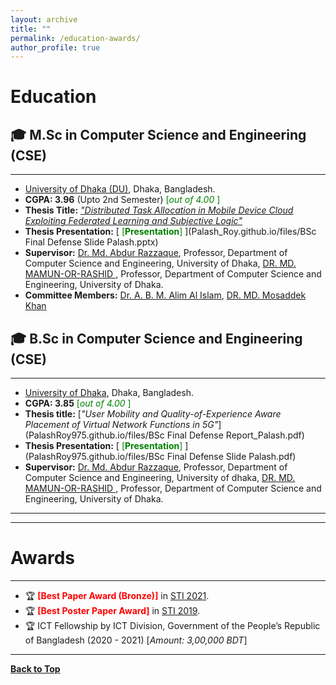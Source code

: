 ```yaml
---
layout: archive
title: ""
permalink: /education-awards/
author_profile: true
---
```


# Education

## 🎓 M.Sc in Computer Science and Engineering (CSE)
--------------------------------

* [University of Dhaka (DU)](https://www.du.ac.bd/), Dhaka, Bangladesh.
* **CGPA:  3.96** (Upto 2nd Semester) <span style ="color:Green"> [*out of 4.00* ] </span>
* **Thesis Title:** [*"Distributed Task Allocation in Mobile Device Cloud Exploiting Federated Learning and Subjective Logic"*](https://github.com/PalashRoy975/Palash_Roy.github.io/blob/master/files/BSc%20Final%20Defense%20Report_Palash.pdf) 
* **Thesis Presentation:** [<span style ="color:Green"> [**Presentation**] </span>](Palash_Roy.github.io/files/BSc Final Defense Slide Palash.pptx) 
* **Supervisor:** [Dr. Md. Abdur Razzaque](https://www.cse.du.ac.bd/profile/?faculty=AR), Professor, Department of Computer Science and Engineering, University of Dhaka, [DR. MD. MAMUN-OR-RASHID ](https://www.cse.du.ac.bd/profile/?faculty=MR), Professor, Department of Computer Science and Engineering, University of Dhaka.
* **Committee Members:** [Dr. A. B. M. Alim Al Islam](https://cse.buet.ac.bd/faculty_list/detail/razi), [DR. MD. Mosaddek Khan](https://www.cse.du.ac.bd/profile/?faculty=MK)


## 🎓 B.Sc in Computer Science and Engineering (CSE)
-----------------------------------------------------------


* [University of Dhaka](https://www.du.ac.bd/), Dhaka, Bangladesh.
* **CGPA:  3.85** <span style ="color:Green"> [*out of 4.00* ] </span>
* **Thesis title:** [*"User Mobility and Quality-of-Experience Aware Placement of Virtual Network Functions in 5G"*](PalashRoy975.github.io/files/BSc Final Defense Report_Palash.pdf) 
* **Thesis Presentation:** [<span style ="color:Green"> [**Presentation**] </span>](PalashRoy975.github.io/files/BSc Final Defense Slide Palash.pdf) 
* **Supervisor:** [Dr. Md. Abdur Razzaque](https://www.cse.du.ac.bd/profile/?faculty=AR), Professor, Department of Computer Science and Engineering, University of dhaka, [DR. MD. MAMUN-OR-RASHID ](https://www.cse.du.ac.bd/profile/?faculty=MR), Professor, Department of Computer Science and Engineering, University of Dhaka.


<!-- <a href="https://sujan-sarker.github.io/education-awards/"> <img src="https://sujan-sarker.github.io/images/educations.png" alt="Education"
	title="Education" width="500" height="50"> </a>
-->
------------------------------------------------------
------------------------------------------------------

# Awards
---------

* 🏆 <span style="color:Red"> **[Best Paper Award (Bronze)]** </span> in [STI 2021](http://fse.green.edu.bd/sti-2021/).
* 🏆 <span style="color:Red"> **[Best Poster Paper Award]** </span> in [STI 2019](http://fse.green.edu.bd/sti-2019/).
* 🏆 ICT Fellowship by ICT Division, Government of the People’s Republic of Bangladesh (2020 - 2021) [*Amount: 3,00,000 BDT*]




<!-- <a href="https://tafseer-nayeem.github.io/education-awards/"> <img src="https://tafseer-nayeem.github.io/images/awards.png" alt="Awards"
	title="Awards" width="550" height="30"> </a> -->

--------------------------------------------

[**Back to Top**](#)

